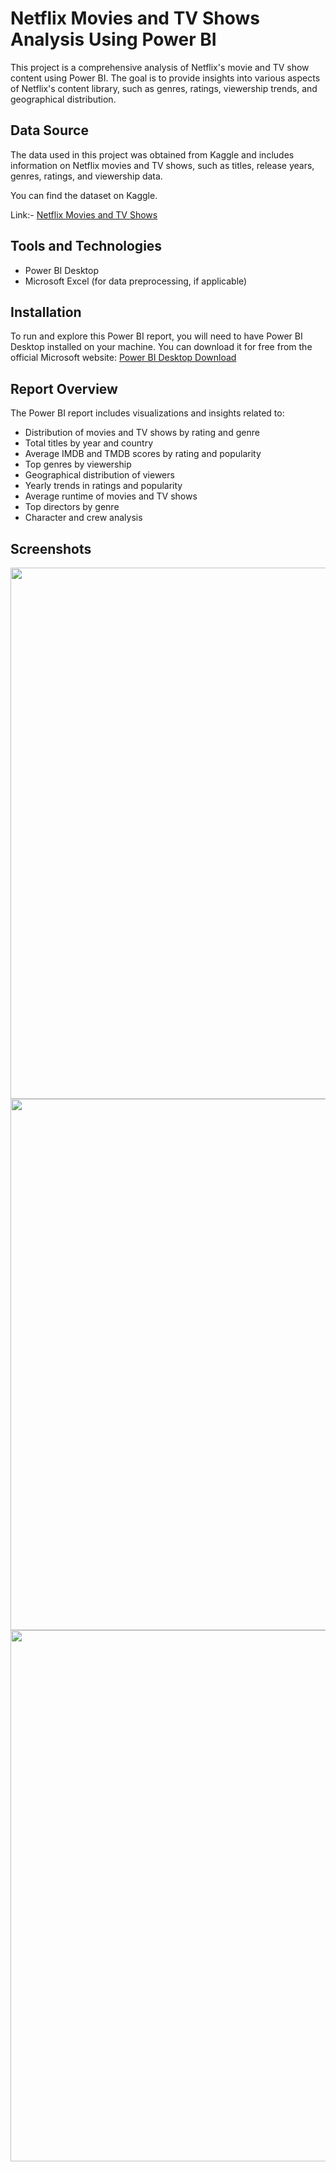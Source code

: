 # Netflix Movies and TV Shows Analysis Using Power BI

This project is a comprehensive analysis of Netflix's movie and TV show content using Power BI. The goal is to provide insights into various aspects of Netflix's content library, such as genres, ratings, viewership trends, and geographical distribution.

## Data Source

The data used in this project was obtained from Kaggle and includes information on Netflix movies and TV shows, such as titles, release years, genres, ratings, and viewership data. 

You can find the dataset on Kaggle.

Link:- [Netflix Movies and TV Shows](https://www.kaggle.com/datasets/victorsoeiro/netflix-tv-shows-and-movies)

## Tools and Technologies

- Power BI Desktop
- Microsoft Excel (for data preprocessing, if applicable)

## Installation

To run and explore this Power BI report, you will need to have Power BI Desktop installed on your machine. You can download it for free from the official Microsoft website: [Power BI Desktop Download](https://powerbi.microsoft.com/en-us/desktop/)

## Report Overview

The Power BI report includes visualizations and insights related to:

- Distribution of movies and TV shows by rating and genre
- Total titles by year and country
- Average IMDB and TMDB scores by rating and popularity
- Top genres by viewership
- Geographical distribution of viewers
- Yearly trends in ratings and popularity
- Average runtime of movies and TV shows
- Top directors by genre
- Character and crew analysis

## Screenshots

<img src="https://github.com/user-attachments/assets/422db4f2-f440-41d1-9ddd-6d9e9e643e40" width="850" />

<img src="https://github.com/user-attachments/assets/18fd72f7-c394-4179-a4a7-4b4cabe11356" width="850" />

<img src="https://github.com/user-attachments/assets/af808735-2577-4323-9030-f10529485a4d" width="850" />
